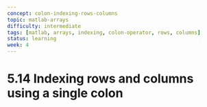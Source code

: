 ```yaml
---
concept: colon-indexing-rows-columns
topic: matlab-arrays
difficulty: intermediate
tags: [matlab, arrays, indexing, colon-operator, rows, columns]
status: learning
week: 4
---
```


# 5.14 Indexing rows and columns using a single colon